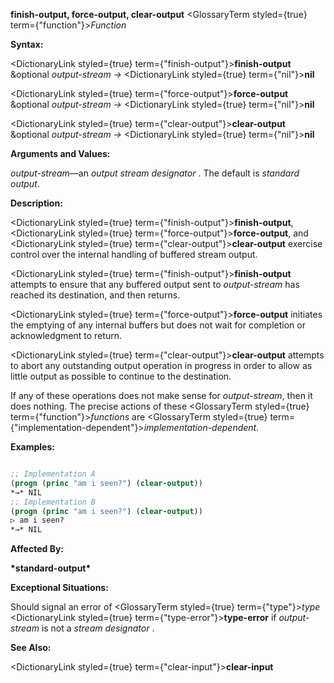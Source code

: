 **finish-output, force-output, clear-output** <GlossaryTerm styled={true} term={"function"}><i>Function</i></GlossaryTerm> 



**Syntax:** 



<DictionaryLink styled={true} term={"finish-output"}><b>finish-output</b></DictionaryLink> &amp;optional *output-stream →* <DictionaryLink styled={true} term={"nil"}><b>nil</b></DictionaryLink> 



<DictionaryLink styled={true} term={"force-output"}><b>force-output</b></DictionaryLink> &amp;optional *output-stream →* <DictionaryLink styled={true} term={"nil"}><b>nil</b></DictionaryLink> 



<DictionaryLink styled={true} term={"clear-output"}><b>clear-output</b></DictionaryLink> &amp;optional *output-stream →* <DictionaryLink styled={true} term={"nil"}><b>nil</b></DictionaryLink> 



**Arguments and Values:** 



*output-stream*—an *output stream designator* . The default is *standard output*. 



**Description:** 



<DictionaryLink styled={true} term={"finish-output"}><b>finish-output</b></DictionaryLink>, <DictionaryLink styled={true} term={"force-output"}><b>force-output</b></DictionaryLink>, and <DictionaryLink styled={true} term={"clear-output"}><b>clear-output</b></DictionaryLink> exercise control over the internal handling of buffered stream output. 



<DictionaryLink styled={true} term={"finish-output"}><b>finish-output</b></DictionaryLink> attempts to ensure that any buffered output sent to *output-stream* has reached its destination, and then returns. 



<DictionaryLink styled={true} term={"force-output"}><b>force-output</b></DictionaryLink> initiates the emptying of any internal buffers but does not wait for completion or acknowledgment to return. 



<DictionaryLink styled={true} term={"clear-output"}><b>clear-output</b></DictionaryLink> attempts to abort any outstanding output operation in progress in order to allow as little output as possible to continue to the destination. 



If any of these operations does not make sense for *output-stream*, then it does nothing. The precise actions of these <GlossaryTerm styled={true} term={"function"}><i>functions</i></GlossaryTerm> are <GlossaryTerm styled={true} term={"implementation-dependent"}><i>implementation-dependent</i></GlossaryTerm>. 







 



 



**Examples:**
```lisp

;; Implementation A 
(progn (princ "am i seen?") (clear-output)) 
*→* NIL 
;; Implementation B 
(progn (princ "am i seen?") (clear-output)) 
▷ am i seen? 
*→* NIL 

```
**Affected By:** 



**\*standard-output\*** 



**Exceptional Situations:** 



Should signal an error of <GlossaryTerm styled={true} term={"type"}><i>type</i></GlossaryTerm> <DictionaryLink styled={true} term={"type-error"}><b>type-error</b></DictionaryLink> if *output-stream* is not a *stream designator* . 



**See Also:** 



<DictionaryLink styled={true} term={"clear-input"}><b>clear-input</b></DictionaryLink> 



